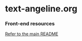 # text-angeline.org
### Front-end resources
[Refer to the main README](https://github.com/text-angeline)
